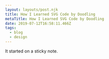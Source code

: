 ```yaml
---
layout: layouts/post.njk
title: How I Learned SVG Code by Doodling
metaTitle: How I Learned SVG Code by Doodling
date: 2019-07-12T16:58:11.466Z
tags:
  - blog
  - design
---
```

It started on a sticky note.
